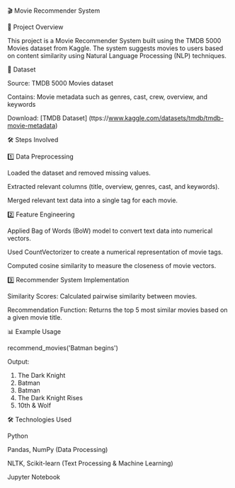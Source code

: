 🎬 Movie Recommender System

📌 Project Overview

This project is a Movie Recommender System built using the TMDB 5000 Movies dataset from Kaggle. The system suggests movies to users based on content similarity using Natural Language Processing (NLP) techniques.

📂 Dataset

Source: TMDB 5000 Movies dataset

Contains: Movie metadata such as genres, cast, crew, overview, and keywords

Download: [TMDB Dataset] (ttps://www.kaggle.com/datasets/tmdb/tmdb-movie-metadata)

🛠️ Steps Involved

1️⃣ Data Preprocessing

Loaded the dataset and removed missing values.

Extracted relevant columns (title, overview, genres, cast, and keywords).

Merged relevant text data into a single tag for each movie.

2️⃣ Feature Engineering

Applied Bag of Words (BoW) model to convert text data into numerical vectors.

Used CountVectorizer to create a numerical representation of movie tags.

Computed cosine similarity to measure the closeness of movie vectors.

3️⃣ Recommender System Implementation

Similarity Scores: Calculated pairwise similarity between movies.

Recommendation Function: Returns the top 5 most similar movies based on a given movie title.

📊 Example Usage

recommend_movies('Batman begins')

Output:

1. The Dark Knight
2. Batman
3. Batman
4. The Dark Knight Rises
5. 10th & Wolf

🛠️ Technologies Used

Python

Pandas, NumPy (Data Processing)

NLTK, Scikit-learn (Text Processing & Machine Learning)

Jupyter Notebook
